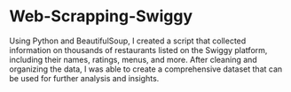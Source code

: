 # Web-Scrapping-Swiggy

Using Python and BeautifulSoup, I created a script that collected information on thousands of restaurants listed on the Swiggy platform, including their names, ratings, menus, and more. After cleaning and organizing the data, I was able to create a comprehensive dataset that can be used for further analysis and insights.
